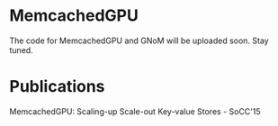 # MemcachedGPU
The code for MemcachedGPU and GNoM will be uploaded soon. Stay tuned.

# Publications
MemcachedGPU: Scaling-up Scale-out Key-value Stores - SoCC'15
